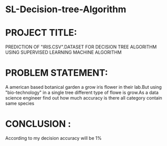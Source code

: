 # SL-Decision-tree-Algorithm
# PROJECT TITLE: 

PREDICTION OF "IRIS.CSV".DATASET FOR DECISION TREE ALGORITHM USING SUPERVISED LEARNING MACHINE ALGORITHM
# PROBLEM STATEMENT:

A american based botanical garden a grow iris flower in their lab.But using "bio-technology" in a single tree different type of flowe is grow.As a data science engineer find out how much accuracy is there all category contain same species
# CONCLUSION :

According to my decision accuracy will be 1%

